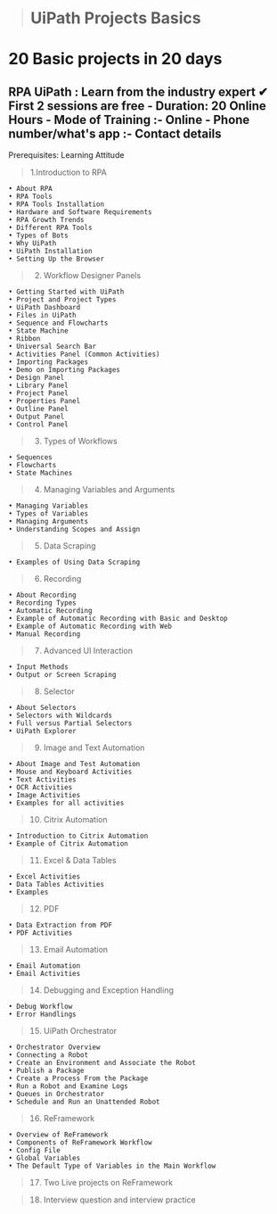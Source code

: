 ># UiPath Projects Basics

20 Basic projects in 20 days
==========================

RPA UiPath : Learn from the industry expert
✔ First 2 sessions are free
    - Duration: 20 Online Hours
    - Mode of Training :- Online
    - Phone number/what's app :-
Contact details
------------------------

Prerequisites: Learning Attitude

> 1.Introduction to RPA

    • About RPA
    • RPA Tools
    • RPA Tools Installation
    • Hardware and Software Requirements
    • RPA Growth Trends
    • Different RPA Tools
    • Types of Bots
    • Why UiPath
    • UiPath Installation
    • Setting Up the Browser
> 2. Workflow Designer Panels
  
    • Getting Started with UiPath
    • Project and Project Types
    • UiPath Dashboard
    • Files in UiPath
    • Sequence and Flowcharts
    • State Machine
    • Ribbon
    • Universal Search Bar
    • Activities Panel (Common Activities)
    • Importing Packages
    • Demo on Importing Packages
    • Design Panel
    • Library Panel
    • Project Panel
    • Properties Panel
    • Outline Panel
    • Output Panel
    • Control Panel
> 3. Types of Workflows
  
    • Sequences
    • Flowcharts
    • State Machines

>4. Managing Variables and Arguments

    • Managing Variables
    • Types of Variables
    • Managing Arguments
    • Understanding Scopes and Assign
> 5. Data Scraping
    
    • Examples of Using Data Scraping
>6. Recording
   
    • About Recording
    • Recording Types
    • Automatic Recording
    • Example of Automatic Recording with Basic and Desktop
    • Example of Automatic Recording with Web
    • Manual Recording
>7. Advanced UI Interaction
    
    • Input Methods
    • Output or Screen Scraping
>8. Selector
 
    • About Selectors
    • Selectors with Wildcards
    • Full versus Partial Selectors
    • UiPath Explorer
>9. Image and Text Automation
 
    • About Image and Test Automation
    • Mouse and Keyboard Activities
    • Text Activities
    • OCR Activities
    • Image Activities
    • Examples for all activities
>10. Citrix Automation
 
    • Introduction to Citrix Automation
    • Example of Citrix Automation
>11. Excel & Data Tables
 
    • Excel Activities
    • Data Tables Activities
    • Examples
>12. PDF
 
    • Data Extraction from PDF
    • PDF Activities
>13. Email Automation
 
    • Email Automation
    • Email Activities
>14. Debugging and Exception Handling
 
    • Debug Workflow
    • Error Handlings
>15. UiPath Orchestrator
 
    • Orchestrator Overview
    • Connecting a Robot
    • Create an Environment and Associate the Robot
    • Publish a Package
    • Create a Process From the Package
    • Run a Robot and Examine Logs
    • Queues in Orchestrator
    • Schedule and Run an Unattended Robot
>16. ReFramework
 
    • Overview of ReFramework
    • Components of ReFramework Workflow
    • Config File
    • Global Variables
    • The Default Type of Variables in the Main Workflow
>17. Two Live projects on ReFramework

>18. Interview question and interview practice
